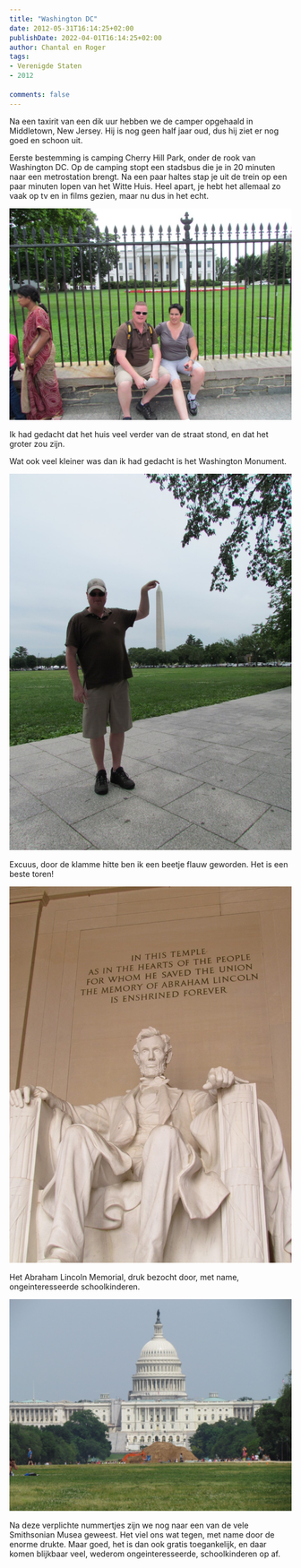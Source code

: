 ```yaml
---
title: "Washington DC"
date: 2012-05-31T16:14:25+02:00
publishDate: 2022-04-01T16:14:25+02:00
author: Chantal en Roger
tags:
- Verenigde Staten
- 2012

comments: false
---
```


Na een taxirit van een dik uur hebben we de camper opgehaald in Middletown, New Jersey. Hij is nog geen half jaar oud, dus hij ziet er nog goed en schoon uit.

Eerste bestemming is camping Cherry Hill Park, onder de rook van Washington DC. Op de camping stopt een stadsbus die je in 20 minuten naar een metrostation brengt. Na een paar haltes stap je uit de trein op een paar minuten lopen van het Witte Huis. Heel apart, je hebt het allemaal zo vaak op tv en in films gezien, maar nu dus in het echt.

![White House](./images/IMG_3384.JPG)

Ik had gedacht dat het huis veel verder van de straat stond, en dat het groter zou zijn.

Wat ook veel kleiner was dan ik had gedacht is het Washington Monument.

![Washington Monument](./images/IMG_3391.JPG)

Excuus, door de klamme hitte ben ik een beetje flauw geworden. Het is een beste toren!

![Abraham Lincoln](./images/IMG_3414.JPG)

Het Abraham Lincoln Memorial, druk bezocht door, met name, ongeinteresseerde schoolkinderen.

![Capitol](./images/IMG_3424.JPG)

Na deze verplichte nummertjes zijn we nog naar een van de vele Smithsonian Musea geweest. Het viel ons wat tegen, met name door de enorme drukte. Maar goed, het is dan ook gratis toegankelijk, en daar komen blijkbaar veel, wederom ongeinteresseerde, schoolkinderen op af.
